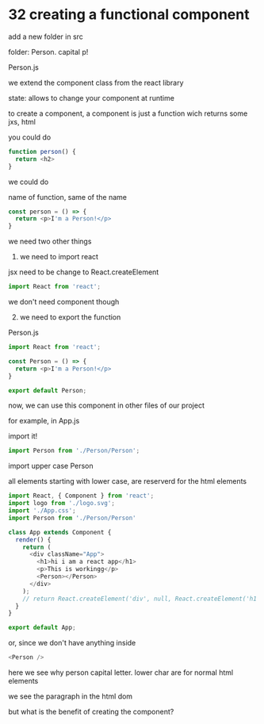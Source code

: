 # 32 creating a functional component

add a new folder in src

folder: Person. capital p!

Person.js

we extend the component class from the react library

state: allows to change your component at runtime

to create a component, a component is just a function wich returns some jxs, html

you could do

```js
function person() {
  return <h2>
}
```

we could do

name of function, same of the name

```js
const person = () => {
  return <p>I'm a Person!</p>
}
```

we need two other things
1. we need to import react

jsx need to be change to React.createElement

```js
import React from 'react';
```

we don't need component though

2. we need to export the function

Person.js

```js
import React from 'react';

const Person = () => {
  return <p>I'm a Person!</p>
}

export default Person;
```

now, we can use this component in other files of our project

for example, in App.js

import it!

```js
import Person from './Person/Person';
```

import upper case Person

all elements starting with lower case, are reserverd for the html elements

```js
import React, { Component } from 'react';
import logo from './logo.svg';
import './App.css';
import Person from './Person/Person'

class App extends Component {
  render() {
    return (
      <div className="App">
        <h1>hi i am a react app</h1>
        <p>This is workingg</p>
        <Person></Person>
      </div>
    );
    // return React.createElement('div', null, React.createElement('h1', null, 'i am a react blabla'));
  }
}

export default App;
```

or, since we don't have anything inside

```js
<Person />
```

here we see why person capital letter. lower char are for normal html elements

we see the paragraph in the html dom

but what is the benefit of creating the component?






































